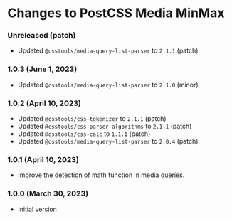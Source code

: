 # Changes to PostCSS Media MinMax

### Unreleased (patch)

- Updated `@csstools/media-query-list-parser` to `2.1.1` (patch)


### 1.0.3 (June 1, 2023)

- Updated `@csstools/media-query-list-parser` to `2.1.0` (minor)


### 1.0.2 (April 10, 2023)

- Updated `@csstools/css-tokenizer` to `2.1.1` (patch)
- Updated `@csstools/css-parser-algorithms` to `2.1.1` (patch)
- Updated `@csstools/css-calc` to `1.1.1` (patch)
- Updated `@csstools/media-query-list-parser` to `2.0.4` (patch)

### 1.0.1 (April 10, 2023)

- Improve the detection of math function in media queries.

### 1.0.0 (March 30, 2023)

- Initial version
